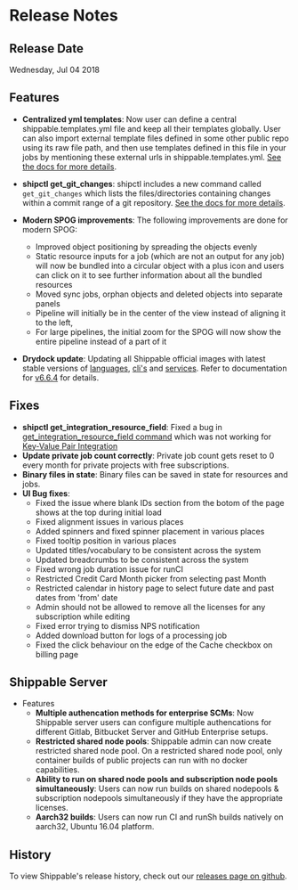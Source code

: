 #  Release Notes

## Release Date
Wednesday, Jul 04 2018

## Features
  - **Centralized yml templates**: Now user can define a central shippable.templates.yml file and keep all their templates globally. User can also  import external template files defined in some other public repo using its raw file path, and then use templates defined in this file in your jobs by mentioning these external urls in shippable.templates.yml. [See the docs for more details](http://docs.shippable.com/platform/workflow/job/runsh/#yml-templates).
  - **shipctl get_git_changes**: shipctl includes a new command called `get_git_changes` which lists the files/directories containing changes within a commit range of a git repository. [See the docs for more details](http://docs.shippable.com/platform/tutorial/workflow/using-shipctl/#get_git_changes).

  - **Modern SPOG improvements**: The following improvements are done for modern SPOG:
      - Improved object positioning by spreading the objects evenly
      - Static resource inputs for a job (which are not an output for any job) will now be bundled into a circular object with a plus icon and users can click on it to see further information about all the bundled resources
      - Moved sync jobs, orphan objects and deleted objects into separate panels
      - Pipeline will initially be in the center of the view instead of aligning it to the left,
      - For large pipelines, the initial zoom for the SPOG will now show the entire pipeline instead of a part of it
  - **Drydock update**: Updating all Shippable official images with latest
    stable versions of [languages](http://docs.shippable.com/platform/runtime/machine-image/language-versions/), [cli's](http://docs.shippable.com/platform/runtime/machine-image/cli-versions/) and [services](http://docs.shippable.com/platform/runtime/machine-image/services-versions/). Refer to documentation
    for [v6.6.4](http://docs.shippable.com/platform/runtime/machine-image/ami-v664/) for details.

## Fixes
  - **shipctl get_integration_resource_field**: Fixed a bug in [get_integration_resource_field command](http://docs.shippable.com/platform/tutorial/workflow/using-shipctl/#get_integration_resource_field) which was not working for [Key-Value Pair Integration](http://docs.shippable.com/platform/integration/key-value/#key-value-pair-integration)
  - **Update private job count correctly**: Private job count gets reset to 0 every month for private projects with free subscriptions.
  - **Binary files in state**: Binary files can be saved in state for resources and jobs.
  - **UI Bug fixes**:
      - Fixed the issue where blank IDs section from the botom of the page shows at the top during initial load
      - Fixed alignment issues in various places
      - Added spinners and fixed spinner placement in various places
      - Fixed tooltip position in various places
      - Updated titles/vocabulary to be consistent across the system
      - Updated breadcrumbs to be consistent across the system
      - Fixed wrong job duration issue for runCI
      - Restricted Credit Card Month picker from selecting past Month
      - Restricted calendar in history page to select future date and past dates from 'from' date
      - Admin should not be allowed to remove all the licenses for any subscription while editing
      - Fixed error trying to dismiss NPS notification
      - Added download button for logs of a processing job
      - Fixed the click behaviour on the edge of the Cache checkbox on billing page

## Shippable Server

  - Features
      - **Multiple authencation methods for enterprise SCMs**: Now Shippable server users can configure multiple authencations for different Gitlab, Bitbucket Server and GitHub Enterprise setups.
      - **Restricted shared node pools**: Shippable admin can now create restricted shared node pool. On a restricted shared node pool, only container builds of public projects can run with no docker capabilities.
      - **Ability to run on shared node pools and subscription node pools simultaneously**: Users can now run builds on shared nodepools & subscription nodepools simultaneously if they have the appropriate licenses.
      - **Aarch32 builds**:  Users can now run CI and runSh builds natively on aarch32, Ubuntu 16.04 platform.

## History

To view Shippable's release history, check out our [releases page on github](https://github.com/Shippable/admiral/releases).
